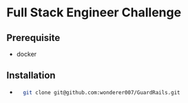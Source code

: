 # Full Stack Engineer Challenge

## Prerequisite
  * docker

## Installation
  * ```bash
      git clone git@github.com:wonderer007/GuardRails.git
    ```

